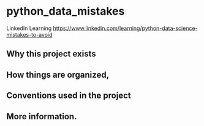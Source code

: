 # python_data_mistakes

LinkedIn Learning
https://www.linkedin.com/learning/python-data-science-mistakes-to-avoid


## Why this project exists

## How things are organized,

## Conventions used in the project

## More information.


